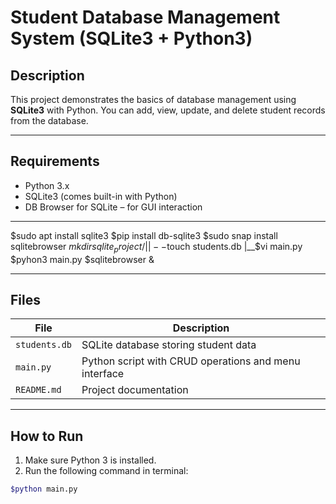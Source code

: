 #  Student Database Management System (SQLite3 + Python3)

##  Description
This project demonstrates the basics of database management using **SQLite3** with Python. You can add, view, update, and delete student records from the database.

---

##  Requirements

- Python 3.x
- SQLite3 (comes built-in with Python)
- DB Browser for SQLite – for GUI interaction

---

  $sudo apt install sqlite3
  $pip install db-sqlite3 
  $sudo snap install sqlitebrowser
  $mkdir sqlite_project/
   |
   |--$touch students.db
   |__$vi main.py
  $pyhon3 main.py
  $sqlitebrowser &

---

##  Files

| File | Description |
|------|-------------|
| `students.db` | SQLite database storing student data |
| `main.py`     | Python script with CRUD operations and menu interface |
| `README.md`   | Project documentation |

---

## How to Run

1. Make sure Python 3 is installed.
2. Run the following command in terminal:

```bash
$python main.py

